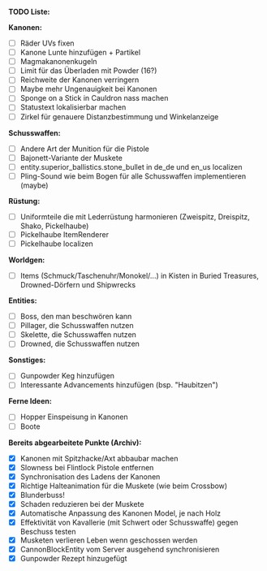 **TODO Liste:**

**Kanonen:** 
 - [ ] Räder UVs fixen 
 - [ ] Kanone Lunte hinzufügen + Partikel
 - [ ] Magmakanonenkugeln  
 - [ ] Limit für das Überladen mit Powder (16?)  
 - [ ] Reichweite der Kanonen verringern  
 - [ ] Maybe mehr Ungenauigkeit bei Kanonen  
 - [ ] Sponge on a Stick in Cauldron nass machen
 - [ ] Statustext lokalisierbar machen
 - [ ] Zirkel für genauere Distanzbestimmung und Winkelanzeige

**Schusswaffen:** 
 - [ ] Andere Art der Munition für die Pistole 
 - [ ] Bajonett-Variante der Muskete
 - [ ] entity.superior_ballistics.stone_bullet in de_de und en_us localizen
 - [ ] Pling-Sound wie beim Bogen für alle Schusswaffen implementieren (maybe)

**Rüstung:**
- [ ] Uniformteile die mit Lederrüstung harmonieren (Zweispitz, Dreispitz, Shako, Pickelhaube) 
- [ ] Pickelhaube ItemRenderer
- [ ] Pickelhaube localizen

**Worldgen:** 
 - [ ] Items (Schmuck/Taschenuhr/Monokel/...) in Kisten in Buried
       Treasures, Drowned-Dörfern und Shipwrecks

**Entities:** 
 - [ ] Boss, den man beschwören kann
 - [ ] Pillager, die Schusswaffen nutzen 
 - [ ] Skelette, die Schusswaffen nutzen  
 - [ ] Drowned, die Schusswaffen
       nutzen

**Sonstiges:** 
- [ ] Gunpowder Keg hinzufügen 
- [ ] Interessante Advancements hinzufügen (bsp. "Haubitzen")

**Ferne Ideen:** 
- [ ] Hopper Einspeisung in Kanonen 
- [ ] Boote 

**Bereits abgearbeitete Punkte (Archiv):** 
- [x] Kanonen mit Spitzhacke/Axt abbaubar machen 
- [x] Slowness bei Flintlock Pistole entfernen 
- [x] Synchronisation des Ladens der Kanonen 
- [x] Richtige Halteanimation für die Muskete (wie beim Crossbow) 
- [x] Blunderbuss! 
- [x] Schaden reduzieren bei der Muskete 
- [x] Automatische Anpassung des Kanonen Model, je nach Holz 
- [x] Effektivität von Kavallerie (mit Schwert oder Schusswaffe) gegen Beschuss testen 
- [x] Musketen verlieren Leben wenn geschossen werden 
- [x] CannonBlockEntity vom Server ausgehend synchronisieren 
- [x] Gunpowder Rezept hinzugefügt
